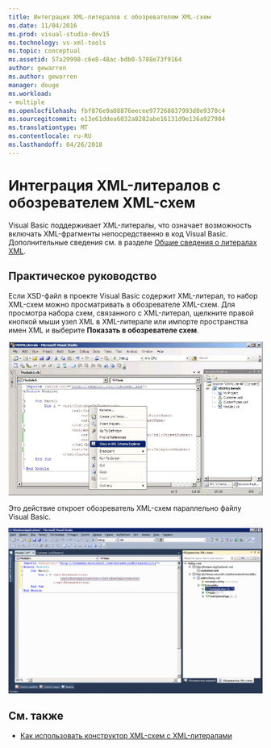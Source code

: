 ```yaml
---
title: Интеграция XML-литералов с обозревателем XML-схем
ms.date: 11/04/2016
ms.prod: visual-studio-dev15
ms.technology: vs-xml-tools
ms.topic: conceptual
ms.assetid: 57a29998-c6e8-48ac-bdb0-5788e73f9164
author: gewarren
ms.author: gewarren
manager: douge
ms.workload:
- multiple
ms.openlocfilehash: fbf876e9a08876eecee977268837993d0e9370c4
ms.sourcegitcommit: e13e61ddea6032a8282abe16131d9e136a927984
ms.translationtype: MT
ms.contentlocale: ru-RU
ms.lasthandoff: 04/26/2018
---
```

# <a name="integration-of-xml-literals-with-xml-schema-explorer"></a>Интеграция XML-литералов с обозревателем XML-схем

Visual Basic поддерживает XML-литералы, что означает возможность включать XML-фрагменты непосредственно в код Visual Basic. Дополнительные сведения см. в разделе [Общие сведения о литералах XML](http://go.microsoft.com/fwlink/?LinkId=140325).

## <a name="how-to"></a>Практическое руководство

Если XSD-файл в проекте Visual Basic содержит XML-литерал, то набор XML-схем можно просматривать в обозревателе XML-схем. Для просмотра набора схем, связанного с XML-литерал, щелкните правой кнопкой мыши узел XML в XML-литерале или импорте пространства имен XML и выберите **Показать в обозревателе схем**.

![XML-литералы Visual Basic; обозреватель схемы XML](../xml-tools/media/vbxmlliteralswithxmlschemaexplorer1.gif)

Это действие откроет обозреватель XML-схем параллельно файлу Visual Basic.

![XML-литералы Visual Basic; обозреватель схемы XML](../xml-tools/media/vbxmlliteralswithxmlschemaexplorer2.gif)

## <a name="see-also"></a>См. также

- [Как использовать конструктор XML-схем с XML-литералами](../xml-tools/how-to-use-the-xml-schema-designer-with-xml-literals.md)